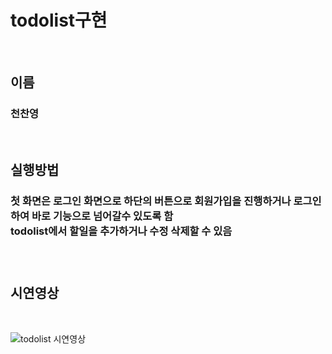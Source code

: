<h1>todolist구현</h1>
<br><h2>이름</h2><h3>천찬영</h3>
<br><h2>실행방법</h2><h3>첫 화면은 로그인 화면으로 하단의 버튼으로 회원가입을 진행하거나 로그인하여 바로 기능으로 넘어갈수 있도록 함
<br>todolist에서 할일을 추가하거나 수정 삭제할 수 있음<h3>
<br>
<h2>시연영상</h2>
  <br>
  
![todolist 시연영상](https://github.com/Petcarplan/wanted-pre-onboarding-frontend/assets/108871105/01cf10bd-c9a3-4507-a048-546750543f47)

